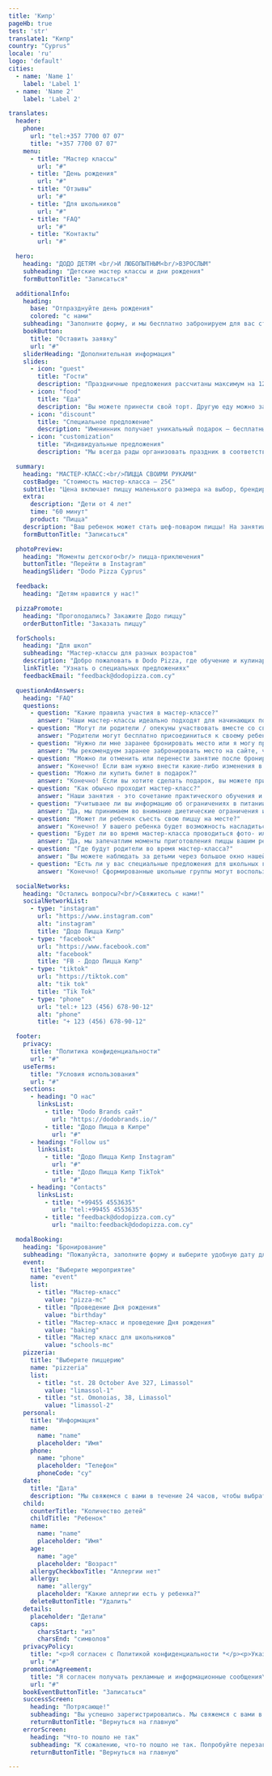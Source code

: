 ```yaml
---
title: 'Кипр'
pageHb: true
test: 'str'
translate1: "Кипр"
country: "Cyprus"
locale: 'ru'
logo: 'default'
cities:
  - name: 'Name 1'
    label: 'Label 1'
  - name: 'Name 2'
    label: 'Label 2'

translates:
  header:
    phone:
      url: "tel:+357 7700 07 07"
      title: "+357 7700 07 07"
    menu:
      - title: "Мастер классы"
        url: "#"
      - title: "День рождения"
        url: "#"
      - title: "Отзывы"
        url: "#"
      - title: "Для школьников"
        url: "#"
      - title: "FAQ"
        url: "#"
      - title: "Контакты"
        url: "#"

  hero:
    heading: "ДОДО ДЕТЯМ <br/>И ЛЮБОПЫТНЫМ<br/>ВЗРОСЛЫМ"
    subheading: "Детские мастер классы и дни рождения"
    formButtonTitle: "Записаться"

  additionalInfo:
    heading:
      base: "Отпразднуйте день рождения"
      colored: "с нами"
    subheading: "Заполните форму, и мы бесплатно забронируем для вас столик"
    bookButton:
      title: "Оставить заявку"
      url: "#"
    sliderHeading: "Дополнительная информация"
    slides:
      - icon: "guest"
        title: "Гости"
        description: "Праздничные предложения рассчитаны максимум на 12 гостей. Взрослые могут бесплатно присоединиться к своему ребенку и готовить вместе с ним, помогая ему при необходимости."
      - icon: "food"
        title: "Еда"
        description: "Вы можете принести свой торт. Другую еду можно заказать на месте через приложение Dodo Pizza."
      - icon: "discount"
        title: "Специальное предложение"
        description: "Именинник получает уникальный подарок — бесплатный мастер-класс по приготовлению пиццы!"
      - icon: "customization"
        title: "Индивидуальные предложения"
        description: "Мы всегда рады организовать праздник в соответствии с вашими пожеланиями, поэтому обращайтесь к нам, и вместе мы создадим волшебный день рождения для вашего ребенка."

  summary:
    heading: "МАСТЕР-КЛАСС:<br/>ПИЦЦА СВОИМИ РУКАМИ"
    costBadge: "Стоимость мастер-класса – 25€"
    subtitle: "Цена включает пиццу маленького размера на выбор, брендированный мерч и диплом шеф-повара"
    extra:
      description: "Дети от 4 лет"
      time: "60 минут"
      product: "Пицца"
    description: "Ваш ребенок может стать шеф-поваром пиццы! На занятии они подготовят тесто, выберут начинки и создадут свой собственный кулинарный шедевр, а наши дружелюбные мастера дадут индивидуальные рекомендации."
    formButtonTitle: "Записаться"

  photoPreview:
    heading: "Моменты детского<br/> пицца-приключения"
    buttonTitle: "Перейти в Instagram"
    headingSlider: "Dodo Pizza Cyprus"

  feedback:
    heading: "Детям нравится у нас!"

  pizzaPromote:
    heading: "Проголодались? Закажите Додо пиццу"
    orderButtonTitle: "Заказать пиццу"

  forSchools:
    heading: "Для школ"
    subheading: "Мастер-классы для разных возрастов"
    description: "Добро пожаловать в Dodo Pizza, где обучение и кулинарное творчество соединяются воедино! Наша программа для школ предлагает практический, образовательный опыт с мастер-классом по приготовлению пиццы. Свяжитесь с нами, чтобы обсудить даты и цены, или оставьте заявку, и мы свяжемся с вами."
    linkTitle: "Узнать о специальных предложениях"
    feedbackEmail: "feedback@dodopizza.com.cy"

  questionAndAnswers:
    heading: "FAQ"
    questions:
      - question: "Какие правила участия в мастер-классе?"
        answer: "Наши мастер-классы идеально подходят для начинающих поваров в возрасте от 4 лет. Продолжительность каждого мастер-класса составляет 40 минут. Чтобы обеспечить индивидуальный подход и интерактивную атмосферу, мы ограничиваем размер обычных мастер-классов 4-5 детьми."
      - question: "Могут ли родители / опекуны участвовать вместе со своими детьми?"
        answer: "Родители могут бесплатно присоединиться к своему ребенку и готовить вместе с ним, помогая ему, когда это необходимо. Если родители захотят приготовить пиццу отдельно, плата за участие будет такой же - цена приготовленной пиццы."
      - question: "Нужно ли мне заранее бронировать место или я могу просто прийти в любой день?"
        answer: "Мы рекомендуем заранее забронировать место на сайте, чтобы гарантировать себе место. Регистрация день в день зависит от наличия свободных мест."
      - question: "Можно ли отменить или перенести занятие после бронирования онлайн?"
        answer: "Конечно! Если вам нужно внести какие-либо изменения в бронирование, support@dodoacademy.cy свяжитесь с ним по электронной почте, WhatsApp или по телефону +99455 4553635. Бронирование можно изменить не позднее, чем за 24 часа до начала мастер-класса."
      - question: "Можно ли купить билет в подарок?"
        answer: "Конечно! Если вы хотите сделать подарок, вы можете приобрести подарочный сертификат."
      - question: "Как обычно проходит мастер-класс?"
        answer: "Наши занятия - это сочетание практического обучения и веселых развлечений. На занятиях по приготовлению пиццы юные повара создают свои пиццы от начала и до конца, включая раскатывание теста и выбор начинки. Дети используют безопасные кулинарные инструменты под руководством наших опытных инструкторов."
      - question: "Учитываее ли вы информацию об ограничениях в питании и аллергиях?"
        answer: "Да, мы принимаем во внимание диетические ограничения и аллергии. Во время регистрации, пожалуйста, сообщите нам о любых пищевых аллергиях или диетических ограничениях, которые могут быть у вашего ребенка. Безопасность и удовольствие вашего ребенка - наши главные приоритеты, и мы с нетерпением хотим сделать время, проведенное с нами, незабываемым и беззаботным. Также обращаем ваше внимание, что вы и ваш ребенок не сможете принять участие в мастер-классе, если у вас есть симптомы вирусного респираторного заболевания."
      - question: "Может ли ребенок съесть свою пиццу на месте?"
        answer: "Конечно! У вашего ребенка будет возможность насладиться своим кулинарным шедевром прямо на месте."
      - question: "Будет ли во время мастер-класса проводиться фото- или видеосъемка?"
        answer: "Да, мы запечатлим моменты приготовления пиццы вашим ребенком если вы дадите согласие! Отснятый материал будет передан родителям по безопасной ссылке в WhatsApp в течение нескольких часов после окончания мастер-класса. Дополнительная плата за эту услугу не требуется. Если вы не хотите, чтобы вашего ребенка снимали, сообщите об этом менеджеру. Для нас важна конфиденциальность вашего ребенка и ваше спокойствие!"
      - question: "Где будут родители во время мастер-класса?"
        answer: "Вы можете наблюдать за детьми через большое окно нашей открытой кухни в зале ресторана. Кроме того, вы можете воспользоваться услугой онлайн-просмотра на сайте www.dodopizza.cy и в мобильном приложении. В зоне ожидания вы можете заказать пиццу, закуски и напитки."
      - question: "Есть ли у вас специальные предложения для школьных групп?"
        answer: "Конечно! Сформированные школьные группы могут воспользоваться нашими специальными предложениями для мастер-классов. Свяжитесь с нами, чтобы организовать индивидуальный опыт для ваших учеников."

  socialNetworks:
    heading: "Остались вопросы?<br/>Свяжитесь с нами!"
    socialNetworkList:
      - type: "instagram"
        url: "https://www.instagram.com"
        alt: "instagram"
        title: "Додо Пицца Кипр"
      - type: "facebook"
        url: "https://www.facebook.com"
        alt: "facebook"
        title: "FB - Додо Пицца Кипр"
      - type: "tiktok"
        url: "https://tiktok.com"
        alt: "tik tok"
        title: "Tik Tok"
      - type: "phone"
        url: "tel:+ 123 (456) 678-90-12"
        alt: "phone"
        title: "+ 123 (456) 678-90-12"

  footer:
    privacy:
      title: "Политика конфиденциальности"
      url: "#"
    useTerms:
      title: "Условия использования"
      url: "#"
    sections:
      - heading: "О нас"
        linksList:
          - title: "Dodo Brands сайт"
            url: "https://dodobrands.io/"
          - title: "Додо Пицца в Кипре"
            url: "#"
      - heading: "Follow us"
        linksList:
          - title: "Додо Пицца Кипр Instagram"
            url: "#"
          - title: "Додо Пицца Кипр TikTok"
            url: "#"
      - heading: "Contacts"
        linksList:
          - title: "+99455 4553635"
            url: "tel:+99455 4553635"
          - title: "feedback@dodopizza.com.cy"
            url: "mailto:feedback@dodopizza.com.cy"

  modalBooking:
    heading: "Бронирование"
    subheading: "Пожалуйста, заполните форму и выберите удобную дату для участия."
    event:
      title: "Выберите мероприятие"
      name: "event"
      list:
        - title: "Мастер-класс"
          value: "pizza-mc"
        - title: "Проведение Дня рождения"
          value: "birthday"
        - title: "Мастер-класс и проведение Дня рождения"
          value: "baking"
        - title: "Мастер класс для школьников"
          value: "schools-mc"
    pizzeria:
      title: "Выберите пиццерию"
      name: "pizzeria"
      list:
        - title: "st. 28 October Ave 327, Limassol"
          value: "limassol-1"
        - title: "st. Omonoias, 38, Limassol"
          value: "limassol-2"
    personal:
      title: "Информация"
      name:
        name: "name"
        placeholder: "Имя"
      phone:
        name: "phone"
        placeholder: "Телефон"
        phoneCode: "cy"
    date:
      title: "Дата"
      description: "Мы свяжемся с вами в течение 24 часов, чтобы выбрать дату и время вашего визита."
    child:
      counterTitle: "Количество детей"
      childTitle: "Ребенок"
      name:
        name: "name"
        placeholder: "Имя"
      age:
        name: "age"
        placeholder: "Возраст"
      allergyCheckboxTitle: "Аллергии нет"
      allergy:
        name: "allergy"
        placeholder: "Какие аллергии есть у ребенка?"
      deleteButtonTitle: "Удалить"
    details:
      placeholder: "Детали"
      caps:
        charsStart: "из"
        charsEnd: "символов"
    privacyPolicy:
      title: "<p>Я согласен с Политикой конфиденциальности *</p><p>Указанные вами персональные данные могут обрабатываться (сбор, систематизация, накопление, хранение, обновление, модификация, использование, обезличивание, уничтожение, передача) компанией Capian Pizza MMC (далее - Оператор) и другими третьими лицами, привлеченными Оператором в соответствии с Политикой конфиденциальности.</p>"
      url: "#"
    promotionAgreement:
      title: "Я согласен получать рекламные и информационные сообщения\n от Capian Pizza MMC по каналам связи (SMS, push, электронная почта и т.д.)"
      url: "#"
    bookEventButtonTitle: "Записаться"
    successScreen:
      heading: "Потрясающе!"
      subheading: "Вы успешно зарегистрировались. Мы свяжемся с вами в течение 24 часов, чтобы выбрать дату и время вашего визита."
      returnButtonTitle: "Вернуться на главную"
    errorScreen:
      heading: "Что-то пошло не так"
      subheading: "К сожалению, что-то пошло не так. Попробуйте перезагрузить страницу и забронировать снова."
      returnButtonTitle: "Вернуться на главную"

---
```

